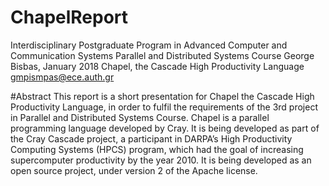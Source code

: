 # ChapelReport

Interdisciplinary Postgraduate Program in Advanced Computer and
Communication Systems
Parallel and Distributed Systems Course
George Bisbas, January 2018
Chapel, the Cascade High Productivity Language
gmpismpas@ece.auth.gr


#Abstract
This report is a short presentation for Chapel the Cascade
High Productivity Language, in order to fulfil the requirements
of the 3rd project in Parallel and Distributed Systems
Course. Chapel is a parallel programming language developed
by Cray. It is being developed as part of the Cray
Cascade project, a participant in DARPA’s High Productivity
Computing Systems (HPCS) program, which had the goal
of increasing supercomputer productivity by the year 2010. It
is being developed as an open source project, under version 2
of the Apache license.
